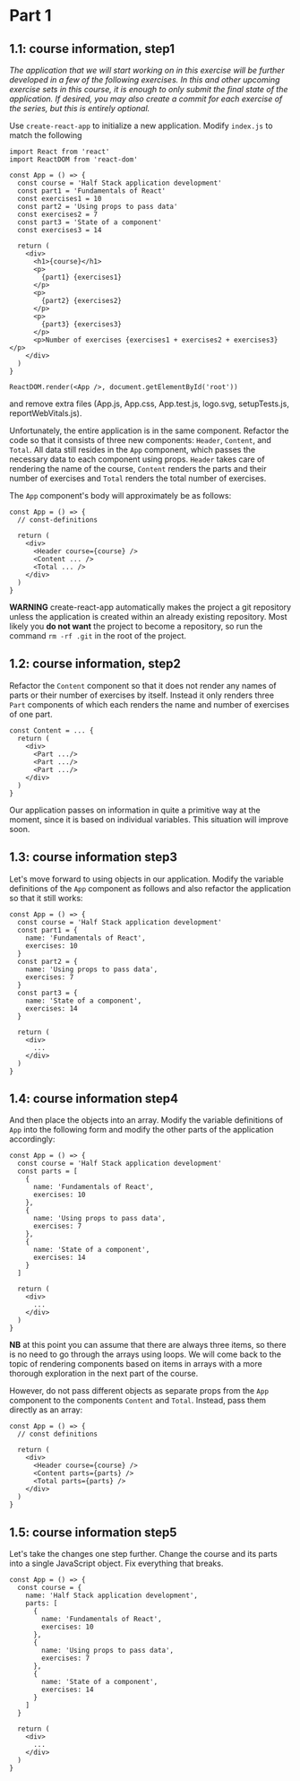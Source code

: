 # Part 1

## 1.1: course information, step1

*The application that we will start working on in this exercise will be further developed in a few of the following exercises. In this and other upcoming exercise sets in this course, it is enough to only submit the final state of the application. If desired, you may also create a commit for each exercise of the series, but this is entirely optional.*

Use `create-react-app` to initialize a new application. Modify `index.js` to match the following

    import React from 'react'
    import ReactDOM from 'react-dom'

    const App = () => {
      const course = 'Half Stack application development'
      const part1 = 'Fundamentals of React'
      const exercises1 = 10
      const part2 = 'Using props to pass data'
      const exercises2 = 7
      const part3 = 'State of a component'
      const exercises3 = 14

      return (
        <div>
          <h1>{course}</h1>
          <p>
            {part1} {exercises1}
          </p>
          <p>
            {part2} {exercises2}
          </p>
          <p>
            {part3} {exercises3}
          </p>
          <p>Number of exercises {exercises1 + exercises2 + exercises3}</p>
        </div>
      )
    }

    ReactDOM.render(<App />, document.getElementById('root'))

and remove extra files (App.js, App.css, App.test.js, logo.svg, setupTests.js, reportWebVitals.js).

Unfortunately, the entire application is in the same component. Refactor the code so that it consists of three new components: `Header`, `Content`, and `Total`. All data still resides in the `App` component, which passes the necessary data to each component using props. `Header` takes care of rendering the name of the course, `Content` renders the parts and their number of exercises and `Total` renders the total number of exercises.

The `App` component's body will approximately be as follows:

    const App = () => {
      // const-definitions

      return (
        <div>
          <Header course={course} />
          <Content ... />
          <Total ... />
        </div>
      )
    }

**WARNING** create-react-app automatically makes the project a git repository unless the application is created within an already existing repository. Most likely you **do not want** the project to become a repository, so run the command `rm -rf .git` in the root of the project.

## 1.2: course information, step2

Refactor the `Content` component so that it does not render any names of parts or their number of exercises by itself. Instead it only renders three `Part` components of which each renders the name and number of exercises of one part.

    const Content = ... {
      return (
        <div>
          <Part .../>
          <Part .../>
          <Part .../>
        </div>
      )
    }

Our application passes on information in quite a primitive way at the moment, since it is based on individual variables. This situation will improve soon.

## 1.3: course information step3

Let's move forward to using objects in our application. Modify the variable definitions of the `App` component as follows and also refactor the application so that it still works:

    const App = () => {
      const course = 'Half Stack application development'
      const part1 = {
        name: 'Fundamentals of React',
        exercises: 10
      }
      const part2 = {
        name: 'Using props to pass data',
        exercises: 7
      }
      const part3 = {
        name: 'State of a component',
        exercises: 14
      }

      return (
        <div>
          ...
        </div>
      )
    }

## 1.4: course information step4

And then place the objects into an array. Modify the variable definitions of `App` into the following form and modify the other parts of the application accordingly:

    const App = () => {
      const course = 'Half Stack application development'
      const parts = [
        {
          name: 'Fundamentals of React',
          exercises: 10
        },
        {
          name: 'Using props to pass data',
          exercises: 7
        },
        {
          name: 'State of a component',
          exercises: 14
        }
      ]

      return (
        <div>
          ...
        </div>
      )
    }

**NB** at this point you can assume that there are always three items, so there is no need to go through the arrays using loops. We will come back to the topic of rendering components based on items in arrays with a more thorough exploration in the next part of the course.

However, do not pass different objects as separate props from the `App` component to the components `Content` and `Total`. Instead, pass them directly as an array:

    const App = () => {
      // const definitions

      return (
        <div>
          <Header course={course} />
          <Content parts={parts} />
          <Total parts={parts} />
        </div>
      )
    }

## 1.5: course information step5

Let's take the changes one step further. Change the course and its parts into a single JavaScript object. Fix everything that breaks.

    const App = () => {
      const course = {
        name: 'Half Stack application development',
        parts: [
          {
            name: 'Fundamentals of React',
            exercises: 10
          },
          {
            name: 'Using props to pass data',
            exercises: 7
          },
          {
            name: 'State of a component',
            exercises: 14
          }
        ]
      }

      return (
        <div>
          ...
        </div>
      )
    }
